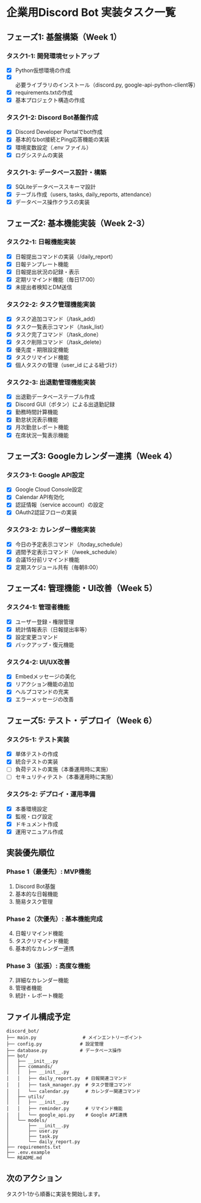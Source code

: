# 企業用Discord Bot 実装タスク一覧

## フェーズ1: 基盤構築（Week 1）

### タスク1-1: 開発環境セットアップ
- [x] Python仮想環境の作成
- [x] 必要ライブラリのインストール（discord.py, google-api-python-client等）
- [x] requirements.txtの作成
- [x] 基本プロジェクト構造の作成

### タスク1-2: Discord Bot基盤作成
- [x] Discord Developer Portalでbot作成
- [x] 基本的なbot接続とPing応答機能の実装
- [x] 環境変数設定（.env ファイル）
- [x] ログシステムの実装

### タスク1-3: データベース設計・構築
- [x] SQLiteデータベーススキーマ設計
- [x] テーブル作成（users, tasks, daily_reports, attendance）
- [x] データベース操作クラスの実装

## フェーズ2: 基本機能実装（Week 2-3）

### タスク2-1: 日報機能実装
- [x] 日報提出コマンドの実装（/daily_report）
- [x] 日報テンプレート機能
- [x] 日報提出状況の記録・表示
- [x] 定期リマインド機能（毎日17:00）
- [x] 未提出者検知とDM送信

### タスク2-2: タスク管理機能実装
- [x] タスク追加コマンド（/task_add）
- [x] タスク一覧表示コマンド（/task_list）
- [x] タスク完了コマンド（/task_done）
- [x] タスク削除コマンド（/task_delete）
- [x] 優先度・期限設定機能
- [x] タスクリマインド機能
- [x] 個人タスクの管理（user_id による紐づけ）

### タスク2-3: 出退勤管理機能実装
- [x] 出退勤データベーステーブル作成
- [x] Discord GUI（ボタン）による出退勤記録
- [x] 勤務時間計算機能
- [x] 勤怠状況表示機能
- [x] 月次勤怠レポート機能
- [x] 在席状況一覧表示機能

## フェーズ3: Googleカレンダー連携（Week 4）

### タスク3-1: Google API設定
- [x] Google Cloud Console設定
- [x] Calendar API有効化
- [x] 認証情報（service account）の設定
- [x] OAuth2認証フローの実装

### タスク3-2: カレンダー機能実装
- [x] 今日の予定表示コマンド（/today_schedule）
- [x] 週間予定表示コマンド（/week_schedule）
- [x] 会議15分前リマインド機能
- [x] 定期スケジュール共有（毎朝8:00）

## フェーズ4: 管理機能・UI改善（Week 5）

### タスク4-1: 管理者機能
- [x] ユーザー登録・権限管理
- [x] 統計情報表示（日報提出率等）
- [x] 設定変更コマンド
- [x] バックアップ・復元機能

### タスク4-2: UI/UX改善
- [x] Embedメッセージの美化
- [x] リアクション機能の追加
- [x] ヘルプコマンドの充実
- [x] エラーメッセージの改善

## フェーズ5: テスト・デプロイ（Week 6）

### タスク5-1: テスト実装
- [x] 単体テストの作成
- [x] 統合テストの実装
- [ ] 負荷テストの実施（本番運用時に実施）
- [ ] セキュリティテスト（本番運用時に実施）

### タスク5-2: デプロイ・運用準備
- [x] 本番環境設定
- [x] 監視・ログ設定
- [x] ドキュメント作成
- [x] 運用マニュアル作成

## 実装優先順位

### Phase 1（最優先）: MVP機能
1. Discord Bot基盤
2. 基本的な日報機能
3. 簡易タスク管理

### Phase 2（次優先）: 基本機能完成
4. 日報リマインド機能
5. タスクリマインド機能
6. 基本的なカレンダー連携

### Phase 3（拡張）: 高度な機能
7. 詳細なカレンダー機能
8. 管理者機能
9. 統計・レポート機能

## ファイル構成予定

```
discord_bot/
├── main.py                 # メインエントリーポイント
├── config.py              # 設定管理
├── database.py            # データベース操作
├── bot/
│   ├── __init__.py
│   ├── commands/
│   │   ├── __init__.py
│   │   ├── daily_report.py  # 日報関連コマンド
│   │   ├── task_manager.py  # タスク管理コマンド
│   │   └── calendar.py      # カレンダー関連コマンド
│   ├── utils/
│   │   ├── __init__.py
│   │   ├── reminder.py      # リマインド機能
│   │   └── google_api.py    # Google API連携
│   └── models/
│       ├── __init__.py
│       ├── user.py
│       ├── task.py
│       └── daily_report.py
├── requirements.txt
├── .env.example
└── README.md
```

## 次のアクション
タスク1-1から順番に実装を開始します。 